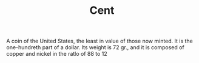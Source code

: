 ---
title: Cent
letter: C
permalink: "/definitions/bld-cent.html"
body: A coin of the United States, the least in value of those now minted. It is the
  one-hundreth part of a dollar. Its weight is 72 gr., and it is composed of copper
  and nickel in the ratlo of 88 to 12
published_at: '2018-07-07'
source: Black's Law Dictionary 2nd Ed (1910)
layout: post
---
